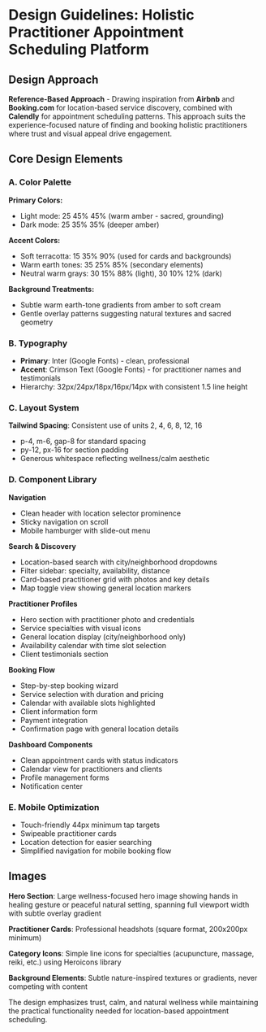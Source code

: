 # Design Guidelines: Holistic Practitioner Appointment Scheduling Platform

## Design Approach
**Reference-Based Approach** - Drawing inspiration from **Airbnb** and **Booking.com** for location-based service discovery, combined with **Calendly** for appointment scheduling patterns. This approach suits the experience-focused nature of finding and booking holistic practitioners where trust and visual appeal drive engagement.

## Core Design Elements

### A. Color Palette
**Primary Colors:**
- Light mode: 25 45% 45% (warm amber - sacred, grounding)
- Dark mode: 25 35% 35% (deeper amber)

**Accent Colors:**
- Soft terracotta: 15 35% 90% (used for cards and backgrounds)
- Warm earth tones: 35 25% 85% (secondary elements)
- Neutral warm grays: 30 15% 88% (light), 30 10% 12% (dark)

**Background Treatments:**
- Subtle warm earth-tone gradients from amber to soft cream
- Gentle overlay patterns suggesting natural textures and sacred geometry

### B. Typography
- **Primary**: Inter (Google Fonts) - clean, professional
- **Accent**: Crimson Text (Google Fonts) - for practitioner names and testimonials
- Hierarchy: 32px/24px/18px/16px/14px with consistent 1.5 line height

### C. Layout System
**Tailwind Spacing**: Consistent use of units 2, 4, 6, 8, 12, 16
- p-4, m-6, gap-8 for standard spacing
- py-12, px-16 for section padding
- Generous whitespace reflecting wellness/calm aesthetic

### D. Component Library

**Navigation**
- Clean header with location selector prominence
- Sticky navigation on scroll
- Mobile hamburger with slide-out menu

**Search & Discovery**
- Location-based search with city/neighborhood dropdowns
- Filter sidebar: specialty, availability, distance
- Card-based practitioner grid with photos and key details
- Map toggle view showing general location markers

**Practitioner Profiles**
- Hero section with practitioner photo and credentials
- Service specialties with visual icons
- General location display (city/neighborhood only)
- Availability calendar with time slot selection
- Client testimonials section

**Booking Flow**
- Step-by-step booking wizard
- Service selection with duration and pricing
- Calendar with available slots highlighted
- Client information form
- Payment integration
- Confirmation page with general location details

**Dashboard Components**
- Clean appointment cards with status indicators
- Calendar view for practitioners and clients
- Profile management forms
- Notification center

### E. Mobile Optimization
- Touch-friendly 44px minimum tap targets
- Swipeable practitioner cards
- Location detection for easier searching
- Simplified navigation for mobile booking flow

## Images
**Hero Section**: Large wellness-focused hero image showing hands in healing gesture or peaceful natural setting, spanning full viewport width with subtle overlay gradient

**Practitioner Cards**: Professional headshots (square format, 200x200px minimum)

**Category Icons**: Simple line icons for specialties (acupuncture, massage, reiki, etc.) using Heroicons library

**Background Elements**: Subtle nature-inspired textures or gradients, never competing with content

The design emphasizes trust, calm, and natural wellness while maintaining the practical functionality needed for location-based appointment scheduling.